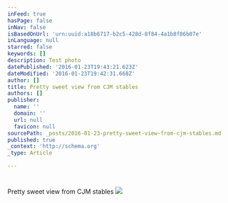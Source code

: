 ```yaml
---
inFeed: true
hasPage: false
inNav: false
isBasedOnUrl: 'urn:uuid:a18b6717-b2c5-428d-8f84-4a1b8f86b07e'
inLanguage: null
starred: false
keywords: []
description: Test photo
datePublished: '2016-01-23T19:43:21.623Z'
dateModified: '2016-01-23T19:42:31.668Z'
author: []
title: Pretty sweet view from CJM stables
authors: []
publisher:
  name: ''
  domain: ''
  url: null
  favicon: null
sourcePath: _posts/2016-01-23-pretty-sweet-view-from-cjm-stables.md
published: true
_context: 'http://schema.org'
_type: Article

---
```

# 

Pretty sweet view from CJM stables
![](https://the-grid-user-content.s3-us-west-2.amazonaws.com/ac651360-71b5-479d-9d18-1a0761c6e27a.png)